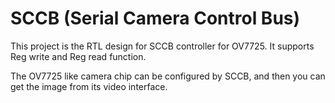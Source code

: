 # SCCB (Serial Camera Control Bus)

This project is the RTL design for SCCB controller for OV7725. It supports Reg write and Reg read function. 

The OV7725 like camera chip can be configured by SCCB, and then you can get the image from its video interface.
